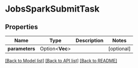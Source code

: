# JobsSparkSubmitTask

## Properties

Name | Type | Description | Notes
------------ | ------------- | ------------- | -------------
**parameters** | Option<**Vec<String>**> |  | [optional]

[[Back to Model list]](../README.md#documentation-for-models) [[Back to API list]](../README.md#documentation-for-api-endpoints) [[Back to README]](../README.md)


